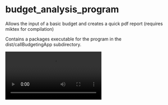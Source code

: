 # budget_analysis_program
Allows the input of a basic budget and creates a quick pdf report (requires miktex for compilation)

Contains a packages executable for the program in the dist/callBudgetingApp subdirectory.

![visuals](trial_video.mp4)
